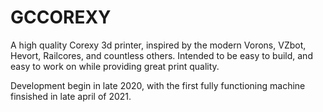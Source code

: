 # GCCOREXY
A high quality Corexy 3d printer, inspired by the modern Vorons, VZbot, Hevort, Railcores, and countless others. Intended to be easy to build, and easy to work on while providing great print quality.

Development begin in late 2020, with the first fully functioning machine finsished in late april of 2021. 
